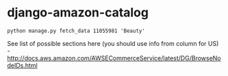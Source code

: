 django-amazon-catalog
=====================

`
 python manage.py fetch_data 11055981 'Beauty'
`

See list of possible sections here (you should use info from column for US) - http://docs.aws.amazon.com/AWSECommerceService/latest/DG/BrowseNodeIDs.html
